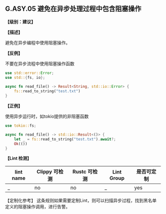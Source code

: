 ## G.ASY.05  避免在异步处理过程中包含阻塞操作

**【级别：建议】**

**【描述】**

避免在异步编程中使用阻塞操作。

**【反例】**

不要在异步流程中使用阻塞操作函数

```rust
use std::error::Error;
use std::{fs, io};
    
async fn read_file() -> Result<String, std::io::Error> {
    fs::read_to_string("test.txt")
}
```

**【正例】**

使用异步运行时，如tokio提供的非阻塞函数

```rust
use tokio::fs;

async fn read_file() -> std::io::Result<()> {
    let _ = fs::read_to_string("test.txt").await?;
    Ok(())
}
```

**【Lint 检测】**

| lint name | Clippy 可检测 | Rustc 可检测 | Lint Group | 是否可定制 |
| --------- | ------------- | ------------ | ---------- | ---------- |
| _         | no            | no           | _          | yes        |

【定制化参考】
这条规则如果需要定制Lint，则可以扫描异步过程，找到黑名单定义的阻塞操作调用，进行告警。
